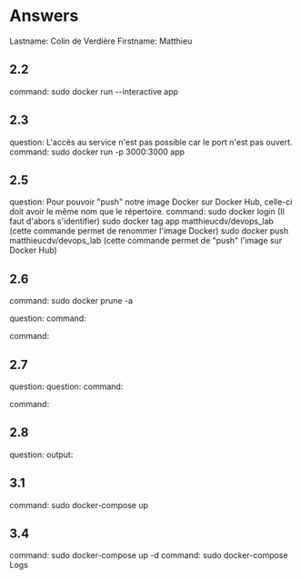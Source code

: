 # Answers

Lastname: Colin de Verdière
Firstname: Matthieu

## 2.2
command: sudo docker run --interactive  app

## 2.3
question: L'accès au service n'est pas possible car le port n'est pas ouvert.
command: sudo docker run -p 3000:3000 app

## 2.5
question: Pour pouvoir "push" notre image Docker sur Docker Hub, celle-ci doit avoir le même nom que le répertoire.
command: 
sudo docker login (Il faut d'abors s'identifier)
sudo docker tag app matthieucdv/devops_lab (cette commande permet de renommer l'image Docker)
sudo docker push matthieucdv/devops_lab (cette commande permet de "push" l'image sur Docker Hub)

## 2.6
command: sudo docker prune -a

question:
command:

command:

## 2.7
question:
question:
command:

command:

## 2.8
question:
output:

## 3.1
command: sudo docker-compose up

## 3.4
command: sudo docker-compose up -d
command: sudo docker-compose Logs
